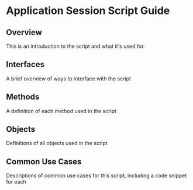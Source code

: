 # Application Session Script Guide

## Overview

This is an introduction to the script and what it's used  for.

## Interfaces

A brief overview of ways to interface with the script

## Methods

A definition of each method used in the script

## Objects

Definitions of all objects used in the script

## Common Use Cases

Descriptions of common use cases for this script, including a code snippet for each
